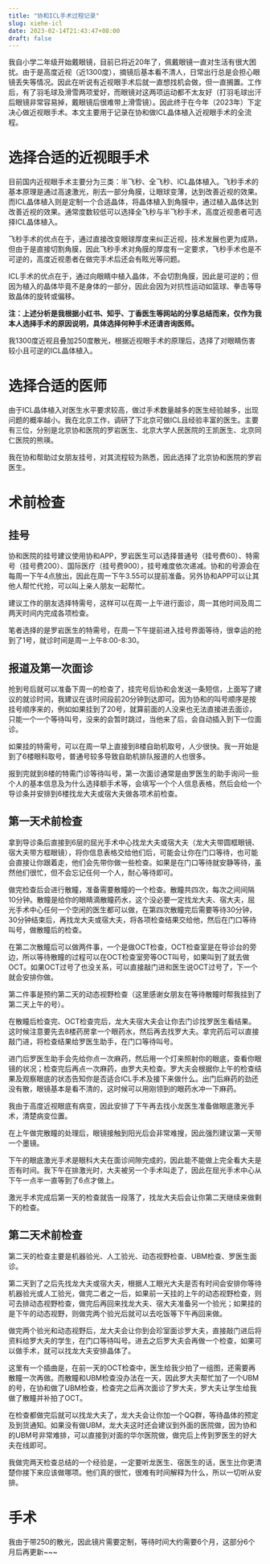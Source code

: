 ```yaml
---
title: "协和ICL手术过程记录"
slug: xiehe-icl
date: 2023-02-14T21:43:47+08:00
draft: false
---
```



我自小学二年级开始戴眼镜，目前已将近20年了，佩戴眼镜一直对生活有很大困扰。由于是高度近视（近1300度），摘镜后基本看不清人，日常出行总是会担心眼镜丢失等情况。因此在听说有近视眼手术后就一直想找机会做，但一直搁置。工作后，有了羽毛球及滑雪两项爱好，而眼镜对这两项运动都不太友好（打羽毛球出汗后眼镜非常容易掉，戴眼镜后很难带上滑雪镜）。因此终于在今年（2023年）下定决心做近视眼手术。本文主要用于记录在协和做ICL晶体植入近视眼手术的全流程。

<!--more-->

# 选择合适的近视眼手术

目前国内近视眼手术主要分为三类：半飞秒、全飞秒、ICL晶体植入。飞秒手术的基本原理是通过高速激光，削去一部分角膜，让眼球变薄，达到改善近视的效果。而ICL晶体植入则是定制一个合适晶体，将晶体植入到角膜中，通过植入晶体达到改善近视的效果。通常度数较低可以选择全飞秒与半飞秒手术，高度近视患者可选择ICL晶体植入。

飞秒手术的优点在于，通过直接改变眼球厚度来纠正近视，技术发展也更为成熟，但由于是直接切割角膜，因此飞秒手术对角膜的厚度有一定要求，飞秒手术也是不可逆的，高度近视患者在做完手术后还会有眩光等问题。

ICL手术的优点在于，通过向眼睛中植入晶体，不会切割角膜，因此是可逆的；但因为植入的晶体毕竟不是身体的一部分，因此会因为对抗性运动如篮球、拳击等导致晶体的旋转或偏移。

**注：上述分析是我根据小红书、知乎、丁香医生等网站的分享总结而来，仅作为我本人选择手术的原因说明，具体选择何种手术还请咨询医师。**

我1300度近视且叠加250度散光，根据近视眼手术的原理后，选择了对眼睛伤害较小且可逆的ICL晶体植入。

# 选择合适的医师

由于ICL晶体植入对医生水平要求较高，做过手术数量越多的医生经验越多，出现问题的概率越小。我在北京工作，调研了下北京可做ICL且经验丰富的医生。主要有三位，分别是北京协和医院的罗岩医生、北京大学人民医院的王凯医生、北京同仁医院的熊瑛。

我在协和帮助过女朋友挂号，对其流程较为熟悉，因此选择了北京协和医院的罗岩医生。

# 术前检查

## 挂号

协和医院的挂号建议使用协和APP，罗岩医生可以选择普通号（挂号费60）、特需号（挂号费200）、国际医疗（挂号费900），挂号难度依次递减。协和的号源会在每周一下午4点放出，因此在周一下午3.55可以提前准备。另外协和APP可以让其他人帮忙代抢，可以叫上亲人朋友一起帮忙。

建议工作的朋友选择特需号，这样可以在周一上午进行面诊，周一其他时间及周二两天时间内完成各项检查。

笔者选择的是罗岩医生的特需号，在周一下午提前进入挂号界面等待，很幸运的抢到了1号，就诊时间是周一上午8:00-8:30。

## 报道及第一次面诊

抢到号后就可以准备下周一的检查了，挂完号后协和会发送一条短信，上面写了建议的就诊时间，我建议在该时间段前20分钟到达即可。因为协和的叫号顺序是按挂号顺序来的，例如如果挂到了20号，就算前面的人没来也无法直接进去面诊，只能一个一个等待叫号，没来的会暂时跳过，当他来了后，会自动插入到下一位面诊。

如果挂的特需号，可以在周一早上直接到8楼自助机取号，人少很快。我一开始是到了6楼眼科取号，普通号较多导致自助机排队报道的人也很多。

报到完就到8楼的特需门诊等待叫号，第一次面诊通常是由罗医生的助手询问一些个人的基本信息及为什么选择额手术等，会填写一个个人信息表格，然后会给一个导诊条并安排到6楼找龙大夫或宿大夫做各项术前检查。

## 第一天术前检查

拿到导诊条后直接到6层的屈光手术中心找龙大夫或宿大夫（龙大夫带圆框眼镜、宿大夫带方框眼镜），将你信息表格交给他们后，可能会让你在门口等待，也可能会直接让你跟着走，他们会先带你做一些检查。如果是在门口等待就安静等待，虽然他们很忙，但不会忘记任何一个人，耐心等待即可。

做完检查后会进行散瞳，准备需要散瞳的一个检查。散瞳共四次，每次之间间隔10分钟。散瞳是给你的眼睛滴散瞳药水，这个没必要一定找龙大夫、宿大夫，屈光手术中心任何一个空闲的医生都可以做，在第四次散瞳完后需要等待30分钟，30分钟结束后，再找龙大夫或宿大夫，将各项检查结果交给他，然后在门口等待叫号，做散瞳后的检查。

在第二次散瞳后可以做两件事，一个是做OCT检查，OCT检查室是在导诊台的旁边，所以等待散瞳的过程可以在OCT检查室旁等OCT叫号，如果叫到了就去做OCT。如果OCT过号了也没关系，可以直接敲门进和医生说OCT过号了，下一个就会安排你做。

第二件事是预约第二天的动态视野检查（这里感谢女朋友在等待散瞳时帮我挂到了第二天上午的号）。

在散瞳后检查完、OCT检查完后，龙大夫宿大夫会让你去门诊找罗医生看结果。这时候注意要先去8楼药房拿一个眼药水，然后再去找罗大夫。拿完药后可以直接敲门进，将检查结果给罗医生助手，在门口等待叫号。

进门后罗医生助手会先给你点一次麻药，然后用一个灯来照射你的眼底，查看你眼镜的状况；检查完后再点一次麻药，由罗大夫检查。罗大夫会根据你上午的检查结果及观察眼底的状态告知你是否适合ICL手术及接下来做什么。出门后麻药的劲还没有散，眼镜基本是看不清的，这时候可以用刚领到的眼药水冲一下麻药。

我由于高度近视眼底有病变，因此安排了下午再去找小龙医生准备做眼底激光手术，清楚病变位置。

在上午做完散瞳的处理后，眼镜接触到阳光后会非常难搜，因此强烈建议第一天带一个墨镜。

下午的眼底激光手术是眼科大夫在面诊间隙完成的，因此能不能做上完全看大夫是否有时间。我下午在排激光时，大夫被另一个手术叫走了，因此在屈光手术中心从下午一点半一直等到了6点才做上。

激光手术完成后第一天的检查就告一段落了，找龙大夫后会让你第二天继续来做剩下的检查。

## 第二天术前检查

第二天的检查主要是机器验光、人工验光、动态视野检查、UBM检查、罗医生面诊。

第二天到了之后先找龙大夫或宿大夫，根据人工眼光大夫是否有时间会安排你等待机器验光或人工验光，做完二者之一后，如果前一天挂的上午的动态视野检查，则可去排动态视野检查，做完后再回来找龙大夫、宿大夫准备另一个验光；如果挂的是下午的动态视野，则做完两个验光后就可以去吃饭等下午再回来做。

做完两个验光和动态视野后，龙大夫会让你到会珍室面诊罗大夫，直接敲门进后将资料给罗大夫的学生，在门口等待叫号。进去之后罗大夫会再做一个检查，如果可以做手术，就可以找龙大夫安排晶体了。

这里有一个插曲是，在前一天的OCT检查中，医生给我少拍了一组图，还需要再散瞳一次再做。而散瞳和UBM检查没办法在一天，因此罗大夫帮忙加了一个UBM的号，在协和做了UBM检查，检查完之后再次面诊了罗大夫，罗大夫让学生给我做了散瞳并补拍了OCT。

在检查都做完后就可以找龙大夫了，龙大夫会让你加一个QQ群，等待晶体的预定及到货通知。如果没有做UBM，龙大夫这时还会建议到外面的医院做，因为协和的UBM号非常难排，可以直接到对面的华尔医院做，做完后上传到罗医生的好大夫在线即可。

我做完两天检查总结的一个经验是，一定要听龙医生、宿医生的话，医生比你更清楚你接下来应该做哪项。他们真的很忙，很难有时间解释为什么，所以一切听从安排。

# 手术

我由于带250的散光，因此镜片需要定制，等待时间大约需要6个月，这部分6个月后再更新~~~





